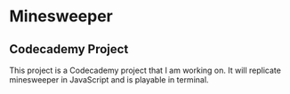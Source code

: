 # Minesweeper

## Codecademy Project
This project is a Codecademy project that I am working on. It will replicate minesweeper in JavaScript and is playable in terminal.
